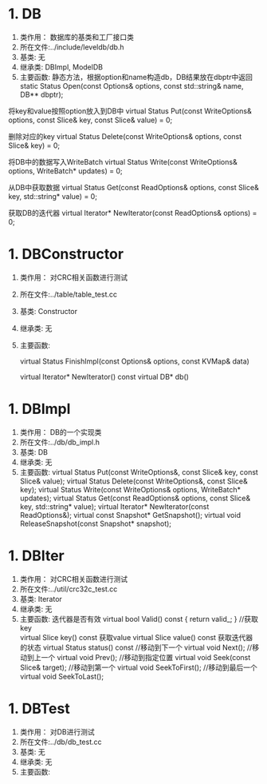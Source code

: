 
# 1. DB 
1. 类作用： 数据库的基类和工厂接口类
2. 所在文件:../include/leveldb/db.h
3. 基类: 无
4. 继承类: DBImpl, ModelDB
5. 主要函数:
静态方法，根据option和name构造db，DB结果放在dbptr中返回
static Status Open(const Options& options,
                     const std::string& name,
                     DB** dbptr);

将key和value按照option放入到DB中
virtual Status Put(const WriteOptions& options,
                     const Slice& key,
                     const Slice& value) = 0;

删除对应的key
virtual Status Delete(const WriteOptions& options, const Slice& key) = 0;

将DB中的数据写入WriteBatch
virtual Status Write(const WriteOptions& options, WriteBatch* updates) = 0;

从DB中获取数据
virtual Status Get(const ReadOptions& options,
                     const Slice& key, std::string* value) = 0;

获取DB的迭代器
virtual Iterator* NewIterator(const ReadOptions& options) = 0;

# 1. DBConstructor   
1. 类作用： 对CRC相关函数进行测试
2. 所在文件:../table/table_test.cc
3. 基类: Constructor
4. 继承类: 无
5. 主要函数:

    virtual Status FinishImpl(const Options& options, const KVMap& data) 

     virtual Iterator* NewIterator() const
virtual DB* db() 

# 1. DBImpl   
1. 类作用： DB的一个实现类
2. 所在文件:../db/db_impl.h
3. 基类: DB
4. 继承类: 无
5. 主要函数:
virtual Status Put(const WriteOptions&, const Slice& key, const Slice& value);
virtual Status Delete(const WriteOptions&, const Slice& key);
virtual Status Write(const WriteOptions& options, WriteBatch* updates);
virtual Status Get(const ReadOptions& options,
                    const Slice& key,
                    std::string* value);
virtual Iterator* NewIterator(const ReadOptions&);
virtual const Snapshot* GetSnapshot();
virtual void ReleaseSnapshot(const Snapshot* snapshot);

# 1. DBIter   
1. 类作用： 对CRC相关函数进行测试
2. 所在文件:../util/crc32c_test.cc
3. 基类: Iterator
4. 继承类: 无
5. 主要函数:
迭代器是否有效
 virtual bool Valid() const { return valid_; }
//获取key  
virtual Slice key() const 
获取value
virtual Slice value() const 
获取迭代器的状态
virtual Status status() const 
//移动到下一个
virtual void Next();
//移动到上一个
virtual void Prev();
//移动到指定位置
virtual void Seek(const Slice& target);
//移动到第一个
virtual void SeekToFirst();
//移动到最后一个
virtual void SeekToLast();

# 1. DBTest   
1. 类作用： 对DB进行测试
2. 所在文件:../db/db_test.cc
3. 基类: 无
4. 继承类: 无
5. 主要函数:

